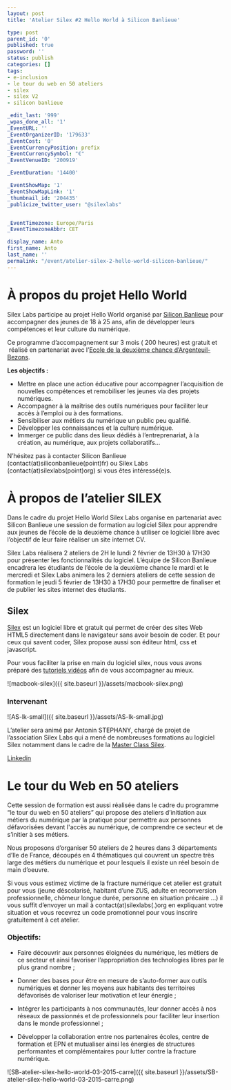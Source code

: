 ```yaml
---
layout: post
title: 'Atelier Silex #2 Hello World à Silicon Banlieue'

type: post
parent_id: '0'
published: true
password: ''
status: publish
categories: []
tags:
- e-inclusion
- le tour du web en 50 ateliers
- silex
- silex V2
- silicon banlieue

_edit_last: '999'
_wpas_done_all: '1'
_EventURL: ''
_EventOrganizerID: '179633'
_EventCost: '0'
_EventCurrencyPosition: prefix
_EventCurrencySymbol: "€"
_EventVenueID: '200919'

_EventDuration: '14400'

_EventShowMap: '1'
_EventShowMapLink: '1'
_thumbnail_id: '204435'
_publicize_twitter_user: "@silexlabs"


_EventTimezone: Europe/Paris
_EventTimezoneAbbr: CET

display_name: Anto
first_name: Anto
last_name: ''
permalink: "/event/atelier-silex-2-hello-world-silicon-banlieue/"
---
```


**À propos du projet Hello World**
==================================

Silex Labs participe au projet Hello World organisé par [Silicon Banlieue](http://www.siliconbanlieue.fr/ "Silicon Banlieue") pour accompagner des jeunes de 18 à 25 ans, afin de développer leurs compétences et leur culture du numérique.

Ce programme d’accompagnement sur 3 mois ( 200 heures) est gratuit et  réalisé en partenariat avec l’[Ecole de la deuxième chance d’Argenteuil- Bezons](http://www.e2c95.com/).

**Les objectifs :**

*   Mettre en place une action éducative pour accompagner l’acquisition de nouvelles compétences et remobiliser les jeunes via des projets numériques.
*   Accompagner à la maîtrise des outils numériques pour faciliter leur accès à l’emploi ou à des formations.
*   Sensibiliser aux métiers du numérique un public peu qualifié.
*   Développer les connaissances et la culture numérique.
*   Immerger ce public dans des lieux dédiés à l’entreprenariat, à la création, au numérique, aux projets collaboratifs…

N’hésitez pas à contacter Silicon Banlieue (contact(at)siliconbanlieue(point)fr) ou Silex Labs (contact(at)silexlabs(point)org) si vous êtes intéressé(e)s.

**À propos de l’atelier SILEX**
===============================

Dans le cadre du projet Hello World Silex Labs organise en partenariat avec Silicon Banlieue une session de formation au logiciel Silex pour apprendre aux jeunes de l’école de la deuxième chance à utiliser ce logiciel libre avec l’objectif de leur faire réaliser un site internet CV.

Silex Labs réalisera 2 ateliers de 2H le lundi 2 février de 13H30 à 17H30 pour présenter les fonctionnalités du logiciel. L’équipe de Silicon Banlieue encadrera les étudiants de l’école de la deuxième chance le mardi et le mercredi et Silex Labs animera les 2 derniers ateliers de cette session de formation le jeudi 5 février de 13H30 à 17H30 pour permettre de finaliser et de publier les sites internet des étudiants.

**Silex**
---------

[Silex](http://www.silex.me/ "Silex") est un logiciel libre et gratuit qui permet de créer des sites Web HTML5 directement dans le navigateur sans avoir besoin de coder. Et pour ceux qui savent coder, Silex propose aussi son éditeur html, css et javascript.

Pour vous faciliter la prise en main du logiciel silex, nous vous avons préparé des [tutoriels vidéos](https://www.silexlabs.org/tutoriels-video-silex/) afin de vous accompagner au mieux.

![macbook-silex]({{ site.baseurl }}/assets/macbook-silex.png)

### Intervenant

![AS-lk-small]({{ site.baseurl }}/assets/AS-lk-small.jpg)

L’atelier sera animé par Antonin STEPHANY, chargé de projet de l’association Silex Labs qui a mené de nombreuses formations au logiciel Silex notamment dans le cadre de la [Master Class Silex](https://www.silexlabs.org/bilan-master-class-silex/).

[Linkedin](https://www.linkedin.com/pub/antonin-stephany/1b/490/27a)

**Le tour du Web en 50 ateliers**
=================================

Cette session de formation est aussi réalisée dans le cadre du programme “le tour du web en 50 ateliers” qui propose des ateliers d’initiation aux métiers du numérique par la pratique pour permettre aux personnes défavorisées devant l'accès au numérique, de comprendre ce secteur et de s’initier à ses métiers.

Nous proposons d’organiser 50 ateliers de 2 heures dans 3 départements d’Ile de France, découpés en 4 thématiques qui couvrent un spectre très large des métiers du numérique et pour lesquels il existe un réel besoin de main d’oeuvre.

Si vous vous estimez victime de la fracture numérique cet atelier est gratuit pour vous (jeune déscolarisé, habitant d’une ZUS, adulte en reconversion professionnelle, chômeur longue durée, personne en situation précaire ...) il vous suffit d’envoyer un mail à contact(at)silexlabs(.)org en expliquant votre situation et vous recevrez un code promotionnel pour vous inscrire gratuitement à cet atelier.

### **Objectifs:**

*   Faire découvrir aux personnes éloignées du numérique, les métiers de ce secteur et ainsi favoriser l’appropriation des technologies libres par le plus grand nombre ;

*   Donner des bases pour être en mesure de s’auto-former aux outils numériques et donner les moyens aux habitants des territoires défavorisés de valoriser leur motivation et leur énergie ;
*   Intégrer les participants à nos communautés, leur donner accès à nos réseaux de passionnés et de professionnels pour faciliter leur insertion dans le monde professionnel ;
*   Développer la collaboration entre nos partenaires écoles, centre de formation et EPN et mutualiser ainsi les énergies de structures performantes et complémentaires pour lutter contre la fracture numérique.

![SB-atelier-silex-hello-world-03-2015-carre]({{ site.baseurl }}/assets/SB-atelier-silex-hello-world-03-2015-carre.png)
